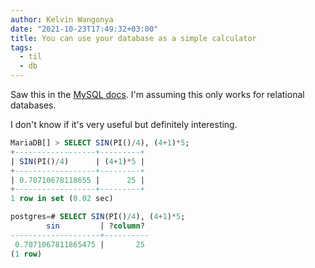 ```yaml
---
author: Kelvin Wangonya
date: "2021-10-23T17:49:32+03:00"
title: You can use your database as a simple calculator
tags:
  - til
  - db
---
```


Saw this in the [MySQL
docs](https://dev.mysql.com/doc/refman/8.0/en/entering-queries.html).
I\'m assuming this only works for relational databases.

I don\'t know if it\'s very useful but definitely interesting.

```sql
MariaDB[] > SELECT SIN(PI()/4), (4+1)*5;
+------------------+---------+
| SIN(PI()/4)      | (4+1)*5 |
+------------------+---------+
| 0.70710678118655 |      25 |
+------------------+---------+
1 row in set (0.02 sec)
```

```sql
postgres=# SELECT SIN(PI()/4), (4+1)*5;
        sin         | ?column?
--------------------+----------
 0.7071067811865475 |       25
(1 row)
```
